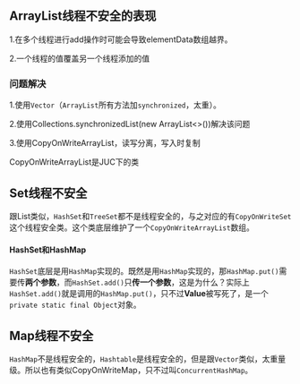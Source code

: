 ## ArrayList线程不安全的表现

1.在多个线程进行add操作时可能会导致elementData数组越界。

2.一个线程的值覆盖另一个线程添加的值



### 问题解决

1.使用`Vector`（`ArrayList`所有方法加`synchronized`，太重）。

2.使用Collections.synchronizedList(new ArrayList<>())解决该问题

3.使用CopyOnWriteArrayList，读写分离，写入时复制

CopyOnWriteArrayList是JUC下的类





## Set线程不安全

跟List类似，`HashSet`和`TreeSet`都不是线程安全的，与之对应的有`CopyOnWriteSet`这个线程安全类。这个类底层维护了一个`CopyOnWriteArrayList`数组。



#### HashSet和HashMap

`HashSet`底层是用`HashMap`实现的。既然是用`HashMap`实现的，那`HashMap.put()`需要传**两个参数**，而`HashSet.add()`只**传一个参数**，这是为什么？实际上`HashSet.add()`就是调用的`HashMap.put()`，只不过**Value**被写死了，是一个`private static final Object`对象。





## Map线程不安全

`HashMap`不是线程安全的，`Hashtable`是线程安全的，但是跟`Vector`类似，太重量级。所以也有类似CopyOnWriteMap，只不过叫`ConcurrentHashMap`。